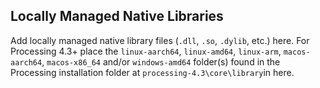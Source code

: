 ## Locally Managed Native Libraries
Add locally managed native library files (`.dll`, `.so`, `.dylib`, etc.) here. For Processing 4.3+ place the
`linux-aarch64`, `linux-amd64`, `linux-arm`, `macos-aarch64`, `macos-x86_64` and/or `windows-amd64` folder(s) found in the
Processing installation folder at `processing-4.3\core\library`in here.